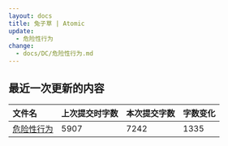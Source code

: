 ```yaml
---
layout: docs
title: 兔子草 | Atomic
update: 
  - 危险性行为
change:
  - docs/DC/危险性行为.md
---
```


## 最近一次更新的内容

|文件名|上次提交时字数|本次提交字数|字数变化|
|:-|:-|:-|:-|
|[危险性行为](DC/危险性行为.md)|5907|7242|1335|
